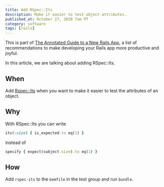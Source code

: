 ```yaml
---
title: Add RSpec::Its
description: Make it easier to test object attributes.
published_at: October 27, 2020 7am PT
category: software
tags: [rails]
---
```


This is part of [The Annotated Guide to a New Rails
App](the_annotated_guide_to_a_new_rails_app), a list of
recommendations to make developing your Rails app more productive and joyful.

In this article, we are talking about adding RSpec::Its.

## When

Add [Rspec::Its](https://github.com/rspec/rspec-its) when you want to make
it easier to test the attributes of an object.

## Why

With RSpec::Its you can write

```ruby
its(:size) { is_expected.to eq(1) }
```

instead of

```ruby
specify { expect(subject.size).to eq(1) }
```

## How

Add `rspec-its` to the `Gemfile` in the test group and run `bundle`.
